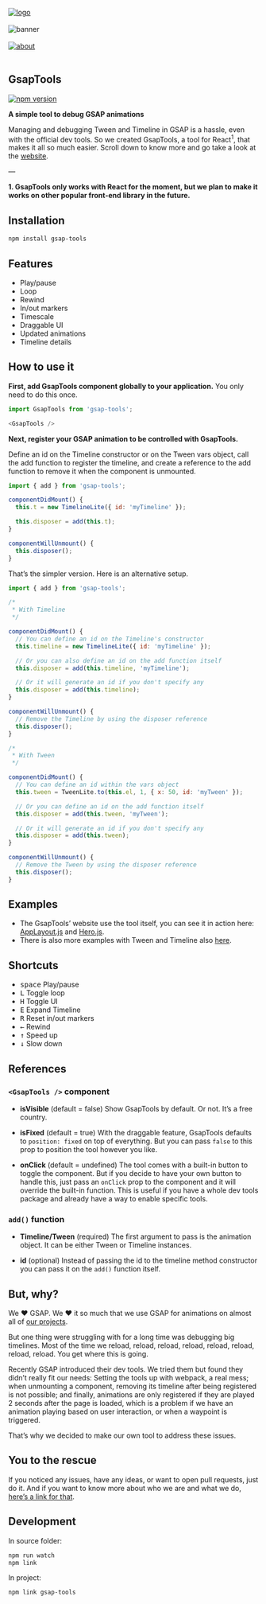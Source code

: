 [![logo](https://user-images.githubusercontent.com/937328/50185016-8ce8c000-030e-11e9-942b-bdaf2df571f0.png)](https://ueno.co/?utm_source=github&utm_campaign=gsap-tools)
<br /><br />
![banner](https://user-images.githubusercontent.com/937328/50185018-8ce8c000-030e-11e9-9968-263f3b98cde2.png)
<br /><br />
[![about](https://user-images.githubusercontent.com/937328/51540139-999c8e80-1e4d-11e9-866d-284657a34744.png)](https://ueno.co/contact/?utm_source=github&utm_campaign=gsap-tools)
<br /><br />

## GsapTools

[![npm version](https://badge.fury.io/js/gsap-tools.svg)](https://badge.fury.io/js/gsap-tools)

**A simple tool to debug GSAP animations**

Managing and debugging Tween and Timeline in GSAP is a hassle, even with the official dev tools. So we created GsapTools, a tool for React<sup>1</sup>, that makes it all so much easier. Scroll down to know more and go take a look at the <a href="https://ueno-llc.github.io/gsap-tools">website</a>.

—

**1. GsapTools only works with React for the moment, but we plan to make it works on other popular front-end library in the future.**

## Installation
```bash
npm install gsap-tools
```

## Features

- Play/pause
- Loop
- Rewind
- In/out markers
- Timescale
- Draggable UI
- Updated animations
- Timeline details

## How to use it

**First, add GsapTools component globally to your application.** You only need to do this once.

```js
import GsapTools from 'gsap-tools';

<GsapTools />
```

**Next, register your GSAP animation to be controlled with GsapTools.**

Define an id on the Timeline constructor or on the Tween vars object, call the add function to register the timeline, and create a reference to the add function to remove it when the component is unmounted.

```js
import { add } from 'gsap-tools';

componentDidMount() {
  this.t = new TimelineLite({ id: 'myTimeline' });

  this.disposer = add(this.t);
}

componentWillUnmount() {
  this.disposer();
}
```

That’s the simpler version. Here is an alternative setup.

```js
import { add } from 'gsap-tools';

/*
 * With Timeline
 */

componentDidMount() {
  // You can define an id on the Timeline's constructor
  this.timeline = new TimelineLite({ id: 'myTimeline' });

  // Or you can also define an id on the add function itself
  this.disposer = add(this.timeline, 'myTimeline');

  // Or it will generate an id if you don't specify any
  this.disposer = add(this.timeline);
}

componentWillUnmount() {
  // Remove the Timeline by using the disposer reference
  this.disposer();
}

/*
 * With Tween
 */

componentDidMount() {
  // You can define an id within the vars object
  this.tween = TweenLite.to(this.el, 1, { x: 50, id: 'myTween' });

  // Or you can define an id on the add function itself
  this.disposer = add(this.tween, 'myTween');

  // Or it will generate an id if you don't specify any
  this.disposer = add(this.tween);
}

componentWillUnmount() {
  // Remove the Tween by using the disposer reference
  this.disposer();
}
```

## Examples

- The GsapTools’ website use the tool itself, you can see it in action here: <a href="https://github.com/ueno-llc/gsap-tools/blob/react-gh-pages/src/components/app-layout/AppLayout.js#L23">AppLayout.js</a> and <a href="https://github.com/ueno-llc/gsap-tools/blob/react-gh-pages/src/components/hero/Hero.js#L48">Hero.js</a>.
- There is also more examples with Tween and Timeline also <a href="https://github.com/JeremDsgn/gsap-test/tree/master/src/components">here</a>.

## Shortcuts

- <kbd>space</kbd> Play/pause
- <kbd>L</kbd> Toggle loop
- <kbd>H</kbd> Toggle UI
- <kbd>E</kbd> Expand Timeline
- <kbd>R</kbd> Reset in/out markers
- <kbd>←</kbd> Rewind
- <kbd>↑</kbd> Speed up
- <kbd>↓</kbd> Slow down

## References

### `<GsapTools />` component

- **isVisible** (default = false) Show GsapTools by default. Or not. It’s a free country.

- **isFixed** (default = true) With the draggable feature, GsapTools defaults to `position: fixed`
on top of everything. But you can pass `false` to this prop to position the tool however you like.

- **onClick** (default = undefined) The tool comes with a built-in button to toggle the component.
But if you decide to have your own button to handle this, just pass an `onClick` prop to the component
and it will override the built-in function. This is useful if you have a whole dev tools package
and already have a way to enable specific tools.

### `add()` function

- **Timeline/Tween** (required) The first argument to pass is the animation object. It can be either Tween or Timeline instances.

- **id** (optional) Instead of passing the id to the timeline method constructor you can pass it on the `add()` function itself.

## But, why?

We ❤️ GSAP. We ❤️ it so much that we use GSAP for animations on almost all of <a href="http://ueno.co/work/">our projects</a>.

But one thing were struggling with for a long time was debugging big timelines. Most of the time we reload,
reload, reload, reload, reload, reload, reload, reload. You get where this is going.

Recently GSAP introduced their dev tools. We tried them but found they didn’t really fit our needs: Setting
the tools up with webpack, a real mess; when unmounting a component, removing its timeline after being
registered is not possible; and finally, animations are only registered if they are played 2 seconds after
the page is loaded, which is a problem if we have an animation playing based on user interaction, or
when a waypoint is triggered.

That’s why we decided to make our own tool to address these issues.

## You to the rescue

If you noticed any issues, have any ideas, or want to open pull requests, just do it.
And if you want to know more about who we are and what we do, <a href="http://ueno.co/">here’s a link for that</a>.

## Development

In source folder:

```bash
npm run watch
npm link
```

In project:

```bash
npm link gsap-tools
```
